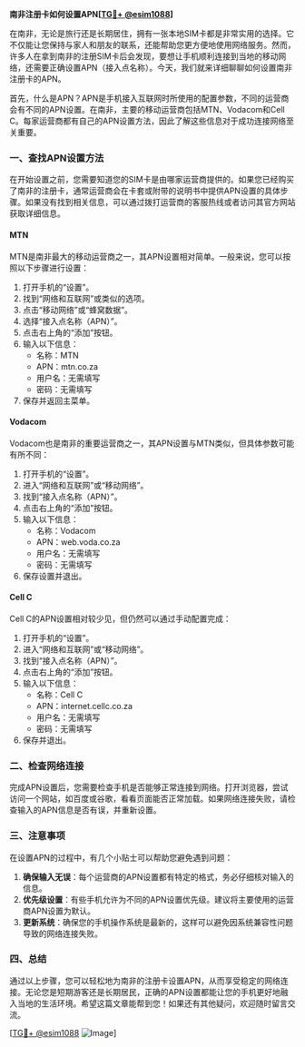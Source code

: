 **南非注册卡如何设置APN[[TG💪+ @esim1088](https://t.me/s/esim1088)]**

在南非，无论是旅行还是长期居住，拥有一张本地SIM卡都是非常实用的选择。它不仅能让您保持与家人和朋友的联系，还能帮助您更方便地使用网络服务。然而，许多人在拿到南非的注册SIM卡后会发现，要想让手机顺利连接到当地的移动网络，还需要正确设置APN（接入点名称）。今天，我们就来详细聊聊如何设置南非注册卡的APN。

首先，什么是APN？APN是手机接入互联网时所使用的配置参数，不同的运营商会有不同的APN设置。在南非，主要的移动运营商包括MTN、Vodacom和Cell C。每家运营商都有自己的APN设置方法，因此了解这些信息对于成功连接网络至关重要。

### 一、查找APN设置方法

在开始设置之前，您需要知道您的SIM卡是由哪家运营商提供的。如果您已经购买了南非的注册卡，通常运营商会在卡套或附带的说明书中提供APN设置的具体步骤。如果没有找到相关信息，可以通过拨打运营商的客服热线或者访问其官方网站获取详细信息。

#### MTN
MTN是南非最大的移动运营商之一，其APN设置相对简单。一般来说，您可以按照以下步骤进行设置：
1. 打开手机的“设置”。
2. 找到“网络和互联网”或类似的选项。
3. 点击“移动网络”或“蜂窝数据”。
4. 选择“接入点名称（APN）”。
5. 点击右上角的“添加”按钮。
6. 输入以下信息：
   - 名称：MTN
   - APN：mtn.co.za
   - 用户名：无需填写
   - 密码：无需填写
7. 保存并返回主菜单。

#### Vodacom
Vodacom也是南非的重要运营商之一，其APN设置与MTN类似，但具体参数可能有所不同：
1. 打开手机的“设置”。
2. 进入“网络和互联网”或“移动网络”。
3. 找到“接入点名称（APN）”。
4. 点击右上角的“添加”按钮。
5. 输入以下信息：
   - 名称：Vodacom
   - APN：web.voda.co.za
   - 用户名：无需填写
   - 密码：无需填写
6. 保存设置并退出。

#### Cell C
Cell C的APN设置相对较少见，但仍然可以通过手动配置完成：
1. 打开手机的“设置”。
2. 进入“网络和互联网”或“移动网络”。
3. 找到“接入点名称（APN）”。
4. 点击右上角的“添加”按钮。
5. 输入以下信息：
   - 名称：Cell C
   - APN：internet.cellc.co.za
   - 用户名：无需填写
   - 密码：无需填写
6. 保存并退出。

### 二、检查网络连接

完成APN设置后，您需要检查手机是否能够正常连接到网络。打开浏览器，尝试访问一个网站，如百度或谷歌，看看页面能否正常加载。如果网络连接失败，请检查输入的APN信息是否有误，并重新设置。

### 三、注意事项

在设置APN的过程中，有几个小贴士可以帮助您避免遇到问题：
1. **确保输入无误**：每个运营商的APN设置都有特定的格式，务必仔细核对输入的信息。
2. **优先级设置**：有些手机允许为不同的APN设置优先级。建议将主要使用的运营商APN设置为默认。
3. **更新系统**：确保您的手机操作系统是最新的，这样可以避免因系统兼容性问题导致的网络连接失败。

### 四、总结

通过以上步骤，您可以轻松地为南非的注册卡设置APN，从而享受稳定的网络连接。无论您是短期游客还是长期居民，正确的APN设置都能让您的手机更好地融入当地的生活环境。希望这篇文章能帮到您！如果还有其他疑问，欢迎随时留言交流。

[[TG💪+ @esim1088](https://t.me/s/esim1088) ![Image](https://i.postimg.cc/4NQfJmqS/Snipaste-2025-05-13-00-14-12.png)]